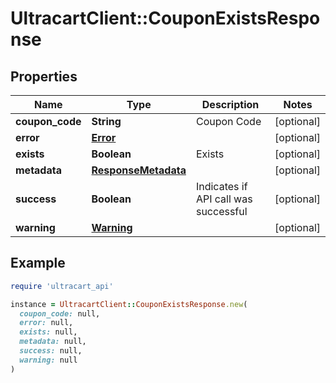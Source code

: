 # UltracartClient::CouponExistsResponse

## Properties

| Name | Type | Description | Notes |
| ---- | ---- | ----------- | ----- |
| **coupon_code** | **String** | Coupon Code | [optional] |
| **error** | [**Error**](Error.md) |  | [optional] |
| **exists** | **Boolean** | Exists | [optional] |
| **metadata** | [**ResponseMetadata**](ResponseMetadata.md) |  | [optional] |
| **success** | **Boolean** | Indicates if API call was successful | [optional] |
| **warning** | [**Warning**](Warning.md) |  | [optional] |

## Example

```ruby
require 'ultracart_api'

instance = UltracartClient::CouponExistsResponse.new(
  coupon_code: null,
  error: null,
  exists: null,
  metadata: null,
  success: null,
  warning: null
)
```

